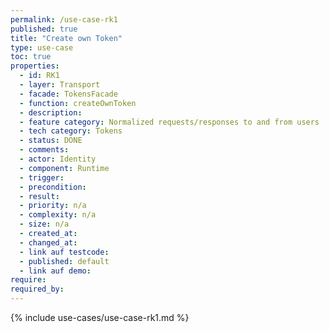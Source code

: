 ```yaml
---
permalink: /use-case-rk1
published: true
title: "Create own Token"
type: use-case
toc: true
properties:
  - id: RK1
  - layer: Transport
  - facade: TokensFacade
  - function: createOwnToken
  - description:
  - feature category: Normalized requests/responses to and from users
  - tech category: Tokens
  - status: DONE
  - comments:
  - actor: Identity
  - component: Runtime
  - trigger:
  - precondition:
  - result:
  - priority: n/a
  - complexity: n/a
  - size: n/a
  - created_at:
  - changed_at:
  - link auf testcode:
  - published: default
  - link auf demo:
require:
required_by:
---
```


{% include use-cases/use-case-rk1.md %}
